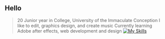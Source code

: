 ## Hello

<!--
**wde11/wde11** is a ✨ _special_ ✨ repository because its `README.md` (this file) appears on your GitHub profile.
-->

> 20
> Junior year in College, University of the Immaculate Conception
> I like to edit, graphics design, and create music
> Currently learning Adobe after effects, web development and design
[![My Skills](https://skillicons.dev/icons?i=ae,ps,ai,html)](https://skillicons.dev)

